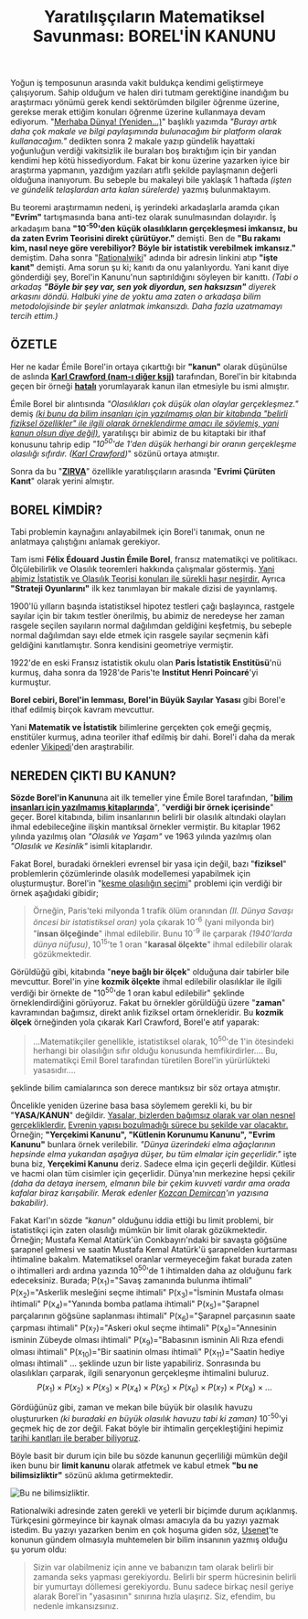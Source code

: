 ﻿---
layout: single
name: yaratiliscilarin-matematiksel-savunmasi-borelin-kanunu
title: "Yaratılışçıların Matematiksel Savunması: BOREL'İN KANUNU"
category: articles
---

Yoğun iş temposunun arasında vakit buldukça kendimi geliştirmeye çalışıyorum. Sahip olduğum ve halen diri tutmam gerektiğine inandığım bu araştırmacı yönümü gerek kendi sektörümden bilgiler öğrenme üzerine, gerekse merak ettiğim konuları öğrenme üzerine kullanmaya devam ediyorum. "[Merhaba Dünya! (Yeniden...)](https://aydinkabatas.github.io/articles/merhaba-dunya-yeniden/)" başlıklı yazımda *"Burayı artık daha çok makale ve bilgi paylaşımında bulunacağım bir platform olarak kullanacağım."* dedikten sonra 2 makale yazıp gündelik hayattaki yoğunluğun verdiği vakitsizlik ile buraları boş bıraktığım için bir yandan kendimi hep kötü hissediyordum. Fakat bir konu üzerine yazarken iyice bir araştırma yapmanın, yazdığım yazıları atıflı şekilde paylaşmanın değerli olduğuna inanıyorum. Bu sebeple bu makaleyi bile yaklaşık 1 haftada *(işten ve gündelik telaşlardan arta kalan sürelerde)* yazmış bulunmaktayım.

Bu teoremi araştırmamın nedeni, iş yerindeki arkadaşlarla aramda çıkan **"Evrim"** tartışmasında bana anti-tez olarak sunulmasından dolayıdır. İş arkadaşım bana **"10<sup>-50</sup>'den küçük olasılıkların gerçekleşmesi imkansız, bu da zaten Evrim Teorisini direkt çürütüyor."** demişti. Ben de **"Bu rakamı kim, nasıl neye göre verebiliyor? Böyle bir istatistik verebilmek imkansız."** demiştim. Daha sonra "[Rationalwiki](https://rationalwiki.org/wiki/Borel%27s_Law)"  adında bir adresin linkini atıp **"işte kanıt"** demişti. Ama sorun şu ki; kanıtı da onu yalanlıyordu. Yani kanıt diye gönderdiği şey, Borel'in Kanunu'nun saptırıldığını söyleyen bir kanıttı. *(Tabi o arkadaş **"Böyle bir şey var, sen yok diyordun, sen haksızsın"** diyerek arkasını döndü. Halbuki yine de yoktu ama zaten o arkadaşa bilim metodolojisinde bir şeyler anlatmak imkansızdı. Daha fazla uzatmamayı tercih ettim.)*

## ÖZETLE

Her ne kadar Émile Borel'in ortaya çıkarttığı bir **"kanun"** olarak düşünülse de aslında <ins>**Karl Crawford (nam-ı diğer ksjj)**</ins> tarafından, Borel'in bir kitabında geçen bir örneği <ins>**hatalı**</ins> yorumlayarak kanun ilan etmesiyle bu ismi almıştır.

Émile Borel bir alıntısında *"Olasılıkları çok düşük olan olaylar gerçekleşmez."* demiş <ins>*(ki bunu da bilim insanları için yazılmamış olan bir kitabında "belirli fiziksel özellikler" ile ilgili olarak örneklendirme amacı ile söylemiş, yani kanun olsun diye değil)*</ins>, yaratılışçı bir abimiz de bu kitaptaki bir ithaf konusunu tahrip edip *"10<sup>50</sup>'de 1'den düşük herhangi bir oranın gerçekleşme olasılığı sıfırdır. ([Karl Crawford](http://www.talkorigins.org/faqs/abioprob/borelfaq.html))*" sözünü ortaya atmıştır.

Sonra da bu "<ins>**ZIRVA**</ins>" özellikle yaratılışçıların arasında "**Evrimi Çürüten Kanıt**" olarak yerini almıştır.

## BOREL KİMDİR?

Tabi problemin kaynağını anlayabilmek için Borel'i tanımak, onun ne anlatmaya çalıştığını anlamak gerekiyor.

Tam ismi **Félix Édouard Justin Émile Borel**,  fransız matematikçi ve politikacı. Ölçülebilirlik ve Olasılık teoremleri hakkında çalışmalar göstermiş. <ins>Yani abimiz İstatistik ve Olasılık Teorisi konuları ile sürekli haşır neşirdir.</ins> Ayrıca **"Strateji Oyunlarını"** ilk kez tanımlayan bir makale dizisi de yayınlamış.

1900'lü yılların başında istatistiksel hipotez testleri çağı başlayınca, rastgele sayılar için bir takım testler önerilmiş, bu abimiz de neredeyse her zaman rasgele seçilen sayıların normal dağılımdan geldiğini keşfetmiş, bu sebeple normal dağılımdan sayı elde etmek için rasgele sayılar seçmenin kâfi geldiğini kanıtlamıştır. Sonra kendisini geometriye vermiştir.

1922'de en eski Fransız istatistik okulu olan **Paris İstatistik Enstitüsü**'nü kurmuş, daha sonra da 1928'de Paris'te **Institut Henri Poincaré**'yi kurmuştur.

**Borel cebiri, Borel'in lemması, Borel'in Büyük Sayılar Yasası** gibi Borel'e ithaf edilmiş birçok kavram mevcuttur.

Yani **Matematik ve İstatistik** bilimlerine gerçekten çok emeği geçmiş, enstitüler kurmuş, adına teoriler ithaf edilmiş bir dahi. Borel'i daha da merak edenler [Vikipedi][ref1]'den araştırabilir.

## NEREDEN ÇIKTI BU KANUN?

**Sözde Borel'in Kanunu**na ait ilk temeller yine Émile Borel tarafından, "<ins>**bilim insanları için yazılmamış kitaplarında**</ins>", "**verdiği bir örnek içerisinde**" geçer. Borel kitabında, bilim insanlarının belirli bir olasılık altındaki olayları ihmal edebileceğine ilişkin mantıksal örnekler vermiştir. Bu kitaplar 1962 yılında yazılmış olan *"Olasılık ve Yaşam"* ve 1963 yılında yazılmış olan *"Olasılık ve Kesinlik"* isimli kitaplarıdır. 

Fakat Borel, buradaki örnekleri evrensel bir yasa için değil, bazı "**fiziksel**" problemlerin çözümlerinde olasılık modellemesi yapabilmek için oluşturmuştur. Borel'in "<ins>kesme olasılığın seçimi</ins>" problemi için verdiği bir örnek aşağıdaki gibidir;

> Örneğin, Paris'teki milyonda 1 trafik ölüm oranından *(II. Dünya Savaşı öncesi bir istatistiksel oran)* yola çıkarak 10<sup>-6</sup> (yani milyonda bir) "**insan ölçeğinde**" ihmal edilebilir. Bunu 10<sup>-9</sup> ile çarparak *(1940'larda dünya nüfusu)*, 10<sup>15</sup>'te 1 oran "**karasal ölçekte**" ihmal edilebilir olarak gözükmektedir.

Görüldüğü gibi, kitabında "**neye bağlı bir ölçek**" olduğuna dair tabirler bile mevcuttur. Borel'in yine **kozmik ölçekte** ihmal edilebilir olasılıklar ile ilgili verdiği bir örnekte de "10<sup>50</sup>'de 1 oran kabul edilebilir" şeklinde örneklendirdiğini görüyoruz. Fakat bu örnekler görüldüğü üzere "**zaman**" kavramından bağımsız, direkt anlık fiziksel ortam örnekleridir. Bu **kozmik ölçek** örneğinden yola çıkarak Karl Crawford, Borel'e atıf yaparak:

> ...Matematikçiler genellikle, istatistiksel olarak, 10<sup>50</sup>'de 1'in ötesindeki herhangi bir olasılığın sıfır olduğu konusunda hemfikirdirler.... Bu, matematikçi Emil Borel tarafından türetilen Borel'in yürürlükteki yasasıdır....

şeklinde bilim camialarınca son derece mantıksız bir söz ortaya atmıştır.

Öncelikle yeniden üzerine basa basa söylemem gerekli ki, bu bir "**YASA/KANUN**" değildir. <ins>Yasalar, bizlerden bağımsız olarak var olan nesnel gerçekliklerdir.</ins> [Evrenin yapısı bozulmadığı sürece bu şekilde var olacaktır.][ref2] Örneğin; **"Yerçekimi Kanunu", "Kütlenin Korunumu Kanunu", "Evrim Kanunu"** bunlara örnek verilebilir. *"Dünya üzerindeki elma ağaçlarının hepsinde elma yukarıdan aşağıya düşer, bu tüm elmalar için geçerlidir."* işte buna biz, **Yerçekimi Kanunu** deriz. Sadece elma için geçerli değildir. Kütlesi ve hacmi olan tüm cisimler için geçerlidir. Dünya'nın merkezine hepsi çekilir *(daha da detaya inersem, elmanın bile bir çekim kuvveti vardır ama orada kafalar biraz karışabilir. Merak edenler [Kozcan Demircan][ref3]'ın yazısına bakabilir)*.

Fakat Karl'ın sözde *"kanun"* olduğunu iddia ettiği bu limit problemi, bir istatistikçi için zaten olasılığı mümkün bir limit olarak gözükmektedir. Örneğin; Mustafa Kemal Atatürk'ün Conkbayırı'ndaki bir savaşta göğsüne şarapnel gelmesi ve saatin Mustafa Kemal Atatürk'ü şarapnelden kurtarması ihtimaline bakalım. Matematiksel oranlar vermeyeceğim fakat burada zaten o ihtimalleri ardı ardına yazında 10<sup>50</sup>'de 1 ihtimalden daha az olduğunu fark edeceksiniz. Burada;
P(x<sub>1</sub>)="Savaş zamanında bulunma ihtimali"
P(x<sub>2</sub>)="Askerlik mesleğini seçme ihtimali"
P(x<sub>3</sub>)="İsminin Mustafa olması ihtimali"
P(x<sub>4</sub>)="Yanında bomba patlama ihtimali"
P(x<sub>5</sub>)="Şarapnel parçalarının göğsüne saplanması ihtimali"
P(x<sub>6</sub>)="Şarapnel parçasının saate çarpması ihtimali"
P(x<sub>7</sub>)="Askeri okul seçme ihtimali"
P(x<sub>8</sub>)="Annesinin isminin Zübeyde olması ihtimali"
P(x<sub>9</sub>)="Babasının isminin Ali Rıza efendi olması ihtimali"
P(x<sub>10</sub>)="Bir saatinin olması ihtimali"
P(x<sub>11</sub>)="Saatin hediye olması ihtimali"
...
şeklinde uzun bir liste yapabiliriz. Sonrasında bu olasılıkları çarparak, ilgili senaryonun gerçekleşme ihtimalini buluruz.
$$
 P(x_1)\times P(x_2) \times P(x_3)\times P(x_4)\times P(x_5)\times P(x_6)\times P(x_7)\times P(x_8)\times ...
$$

Gördüğünüz gibi, zaman ve mekan bile büyük bir olasılık havuzu oluştururken *(ki buradaki en büyük olasılık havuzu tabi ki zaman)* 10<sup>-50</sup>'yi geçmek hiç de zor değil. Fakat böyle bir ihtimalin gerçekleştiğini hepimiz [tarihi kanıtları ile beraber biliyoruz][ref4].

Böyle basit bir durum için bile bu sözde kanunun geçerliliği mümkün değil iken bunu bir **limit kanunu** olarak atfetmek ve kabul etmek **"bu ne bilimsizliktir"** sözünü aklıma getirmektedir.

![Bu ne bilimsizliktir.](https://64.media.tumblr.com/628aa2caf061614ea433ecdfae61639e/0f3da714eebf4e5f-43/s1280x1920/974bfda8dc215e1fd8d2882ad280dc1143463324.jpg)

Rationalwiki adresinde zaten gerekli ve yeterli bir biçimde durum açıklanmış. Türkçesini görmeyince bir kaynak olması amacıyla da bu yazıyı yazmak istedim. Bu yazıyı yazarken benim en çok hoşuma giden söz, [Usenet](https://rationalwiki.org/wiki/Usenet)'te konunun gündem olmasıyla muhtemelen bir bilim insanının yazmış olduğu şu yorum oldu:

> Sizin var olabilmeniz için anne ve babanızın tam olarak belirli bir zamanda seks yapması gerekiyordu. Belirli bir sperm hücresinin belirli bir yumurtayı döllemesi gerekiyordu. Bunu sadece birkaç nesil geriye alarak Borel'in "yasasının" sınırına hızla ulaşırız. Siz, efendim, bu nedenle imkansızsınız.

[ref1]: https://en.wikipedia.org/wiki/%C3%89mile_Borel
[ref2]: https://evrimagaci.org/evrim-teori-mi-kanunyasa-mi-5547
[ref3]: https://khosann.com/newtonin-yercekimi-yasasi-yanlis-mi/
[ref4]: https://www.timeturk.com/ataturk-u-olumden-kurtaran-saatin-markasi/haber-1679286